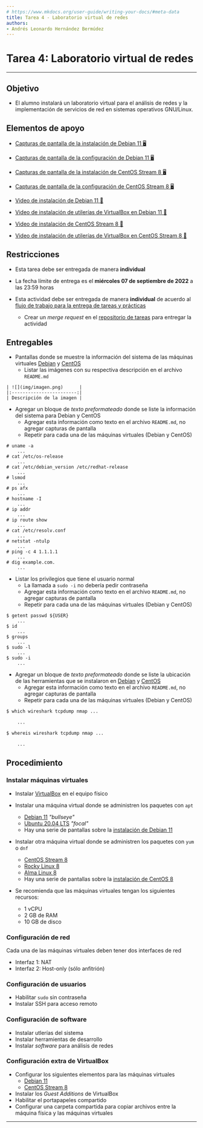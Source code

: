 ```yaml
---
# https://www.mkdocs.org/user-guide/writing-your-docs/#meta-data
title: Tarea 4 - Laboratorio virtual de redes
authors:
- Andrés Leonardo Hernández Bermúdez
---
```


# Tarea 4: Laboratorio virtual de redes

--------------------------------------------------------------------------------

## Objetivo

- El alumno instalará un laboratorio virtual para el análisis de redes y la implementación de servicios de red en sistemas operativos GNU/Linux.

## Elementos de apoyo

- [Capturas de pantalla de la instalación de Debian 11 🖥️][debian-install]
- [Capturas de pantalla de la configuración de Debian 11 🖥️][debian-configure]
- [Capturas de pantalla de la instalación de CentOS Stream 8 🖥️][centos-install]
- [Capturas de pantalla de la configuración de CentOS Stream 8 🖥️][centos-configure]

- [Video de instalación de Debian 11 📼][video-debian-install]
- [Video de instalación de utilerías de VirtualBox en Debian 11 📼][video-debian-guest-additions]

- [Video de instalación de CentOS Stream 8 📼][video-centos-install]
- [Video de instalación de utilerías de VirtualBox en CentOS Stream 8 📼][video-centos-guest-additions]

## Restricciones

- Esta tarea debe ser entregada de manera **individual**

- La fecha límite de entrega es el **miércoles 07 de septiembre de 2022** a las 23:59 horas
- Esta actividad debe ser entregada de manera **individual** de acuerdo al [flujo de trabajo para la entrega de tareas y prácticas][flujo-de-trabajo]
    - Crear un _merge request_ en el [repositorio de tareas][repo-tareas] para entregar la actividad



## Entregables

- Pantallas donde se muestre la información del sistema de las máquinas virtuales [Debian][debian-about] y [CentOS][centos-about]
    - Listar las imágenes con su respectiva descripción en el archivo `README.md`

```text
| ![](img/imagen.png)      |
|:------------------------:|
| Descripción de la imagen |
```

- Agregar un bloque de _texto preformateado_ donde se liste la información del sistema para Debian y CentOS
    - Agregar esta información como texto en el archivo `README.md`, no agregar capturas de pantalla
    - Repetir para cada una de las máquinas virtuales (Debian y CentOS)

```text
# uname -a
	...
# cat /etc/os-release
	...
# cat /etc/debian_version /etc/redhat-release
	...
# lsmod
	...
# ps afx
	...
# hostname -I
	...
# ip addr
	...
# ip route show
	...
# cat /etc/resolv.conf
	...
# netstat -ntulp
	...
# ping -c 4 1.1.1.1
	...
# dig example.com.
	...
```

- Listar los privilegios que tiene el usuario normal
    - La llamada a `sudo -i` no debería pedir contraseña
    - Agregar esta información como texto en el archivo `README.md`, no agregar capturas de pantalla
    - Repetir para cada una de las máquinas virtuales (Debian y CentOS)

```text
$ getent passwd ${USER}
	...
$ id
	...
$ groups
	...
$ sudo -l
	...
$ sudo -i
	...
```

- Agregar un bloque de _texto preformateado_ donde se liste la ubicación de las herramientas que se instalaron en [Debian][debian-tools] y [CentOS][centos-tools]
    - Agregar esta información como texto en el archivo `README.md`, no agregar capturas de pantalla
    - Repetir para cada una de las máquinas virtuales (Debian y CentOS)

```bash
$ which wireshark tcpdump nmap ...

	...

$ whereis wireshark tcpdump nmap ...

	...
```

## Procedimiento

### Instalar máquinas virtuales

- Instalar [VirtualBox][virtualbox] en el equipo físico

- Instalar una máquina virtual donde se administren los paquetes con `apt`
    - [Debian 11][debian] _"bullseye"_
    - [Ubuntu 20.04 LTS][ubuntu] _"focal"_
    - Hay una serie de pantallas sobre la [instalación de Debian 11][debian-install]

- Instalar otra máquina virtual donde se administren los paquetes con `yum` o `dnf`
    - [CentOS Stream 8][centos]
    - [Rocky Linux 8][rocky]
    - [Alma Linux 8][alma]
    - Hay una serie de pantallas sobre la [instalación de CentOS 8][centos-install]

- Se recomienda que las máquinas virtuales tengan los siguientes recursos:
    - 1 vCPU
    - 2 GB de RAM
    - 10 GB de disco

### Configuración de red

Cada una de las máquinas virtuales deben tener dos interfaces de red

- Interfaz 1: NAT
- Interfaz 2: Host-only (sólo anfitrión)

### Configuración de usuarios

- Habilitar `sudo` sin contraseña
- Instalar SSH para acceso remoto

### Configuración de software

- Instalar utlerías del sistema
- Instalar herramientas de desarrollo
- Instalar _software_ para análisis de redes

### Configuración extra de VirtualBox

- Configurar los siguientes elementos para las máquinas virtuales
    - [Debian 11][debian-configure]
    - [CentOS Stream 8][centos-configure]
- Instalar los _Guest Additions_ de VirtualBox
- Habilitar el portapapeles compartido
- Configurar una carpeta compartida para copiar archivos entre la máquina física y las máquinas virtuales

--------------------------------------------------------------------------------

[virtualbox]: https://www.virtualbox.org/wiki/Downloads
[debian]: https://debian.org/download
[ubuntu]: https://ubuntu.com/download/desktop/thank-you?version=20.04.3&architecture=amd64
[centos]: https://centos.org/download/
[rocky]: https://rockylinux.org/download
[alma]: https://almalinux.org/isos.html

[fedora-virt-ext]: https://docs.fedoraproject.org/en-US/Fedora/13/html/Virtualization_Guide/sect-Virtualization-Troubleshooting-Enabling_Intel_VT_and_AMD_V_virtualization_hardware_extensions_in_BIOS.html

[nixcraft-virt]: https://www.cyberciti.biz/faq/linux-xen-vmware-kvm-intel-vt-amd-v-support/

[video-debian-install]: https://www.youtube.com/watch?v=OSlESCNSr5U
[video-debian-guest-additions]: https://www.youtube.com/watch?v=AQXuv80cct4
[video-centos-install]: https://www.youtube.com/watch?v=H-TLEAGyFIQ
[video-centos-guest-additions]: https://www.youtube.com/watch?v=JrGOMFaRr1Y

[flujo-de-trabajo]: https://redes-ciencias-unam.gitlab.io/2022-2/tareas-redes/workflow/
[repo-tareas]: https://gitlab.com/Redes-Ciencias-UNAM/2022-2/tareas-redes/-/merge_requests

[debian-install]: ./debian-install
[centos-install]: ./centos-install

[debian-configure]: ./debian-configure
[centos-configure]: ./centos-configure

[debian-tools]: ./debian-configure/#instalar-software
[centos-tools]: ./centos-configure/#instalar-software

[debian-about]: ./debian-configure/#informacion-del-sistema
[centos-about]: ./centos-configure/#informacion-del-sistema
